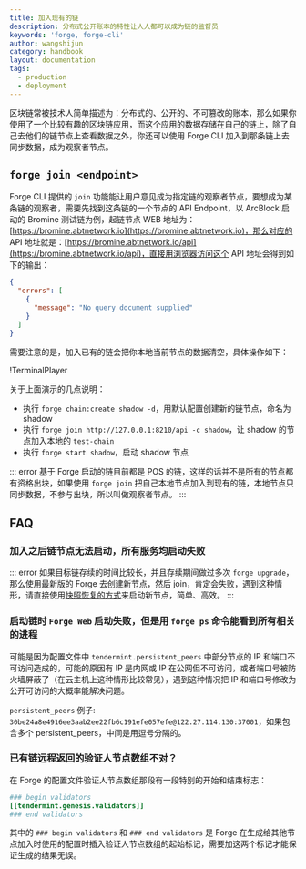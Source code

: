 ```yaml
---
title: 加入现有的链
description: 分布式公开账本的特性让人人都可以成为链的监督员
keywords: 'forge, forge-cli'
author: wangshijun
category: handbook
layout: documentation
tags:
  - production
  - deployment
---
```


区块链常被技术人简单描述为：分布式的、公开的、不可篡改的账本，那么如果你使用了一个比较有趣的区块链应用，而这个应用的数据存储在自己的链上，除了自己去他们的链节点上查看数据之外，你还可以使用 Forge CLI 加入到那条链上去同步数据，成为观察者节点。

## `forge join <endpoint>`

Forge CLI 提供的 `join` 功能能让用户意见成为指定链的观察者节点，要想成为某条链的观察者，需要先找到这条链的一个节点的 API Endpoint，以 ArcBlock 启动的 Bromine 测试链为例，起链节点 WEB 地址为：[https://bromine.abtnetwork.io](https://bromine.abtnetwork.io)，那么对应的 API 地址就是：[https://bromine.abtnetwork.io/api](https://bromine.abtnetwork.io/api)，直接用浏览器访问这个 API 地址会得到如下的输出：

```json
{
  "errors": [
    {
      "message": "No query document supplied"
    }
  ]
}
```

需要注意的是，加入已有的链会把你本地当前节点的数据清空，具体操作如下：

!TerminalPlayer[](./images/join-network.yml)

关于上面演示的几点说明：

- 执行 `forge chain:create shadow -d`，用默认配置创建新的链节点，命名为 shadow
- 执行 `forge join http://127.0.0.1:8210/api -c shadow`，让 shadow 的节点加入本地的 `test-chain`
- 执行 `forge start shadow`，启动 shadow 节点

::: error
基于 Forge 启动的链目前都是 POS 的链，这样的话并不是所有的节点都有资格出块，如果使用 `forge join` 把自己本地节点加入到现有的链，本地节点只同步数据，不参与出块，所以叫做观察者节点。
:::

## FAQ

### 加入之后链节点无法启动，所有服务均启动失败

::: error
如果目标链存续的时间比较长，并且存续期间做过多次 `forge upgrade`，那么使用最新版的 Forge 去创建新节点，然后 join，肯定会失败，遇到这种情形，请直接使用[快照恢复的方式](../backup-and-recover)来启动新节点，简单、高效。
:::

### 启动链时 `Forge Web` 启动失败，但是用 `forge ps` 命令能看到所有相关的进程

可能是因为配置文件中 `tendermint.persistent_peers` 中部分节点的 IP 和端口不可访问造成的，可能的原因有 IP 是内网或 IP 在公网但不可访问，或者端口号被防火墙屏蔽了（在云主机上这种情形比较常见），遇到这种情况把 IP 和端口号修改为公开可访问的大概率能解决问题。

`persistent_peers` 例子: `30be24a8e4916ee3aab2ee22fb6c191efe057efe@122.27.114.130:37001`，如果包含多个 persistent_peers，中间是用逗号分隔的。

### 已有链远程返回的验证人节点数组不对？

在 Forge 的配置文件验证人节点数组那段有一段特别的开始和结束标志：

```toml
### begin validators
[[tendermint.genesis.validators]]
### end validators
```

其中的 `### begin validators` 和 `### end validators` 是 Forge 在生成给其他节点加入时使用的配置时插入验证人节点数组的起始标记，需要加这两个标记才能保证生成的结果无误。
